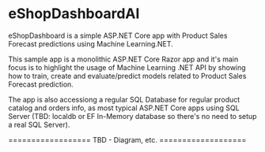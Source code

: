 # eShopDashboardAI
eShopDashboard is a simple ASP.NET Core app with Product Sales Forecast predictions using Machine Learning.NET.

This sample app is a monolithic ASP.NET Core Razor app and it's main focus is to highlight the usage of Machine Learning .NET API by showing how to train, create and evaluate/predict models related to Product Sales Forecast prediction.

The app is also accessiong a regular SQL Database for regular product catalog and orders info, as most typical ASP.NET Core apps using SQL Server (TBD: localdb or EF In-Memory database so there's no need to setup a real SQL Server).

================== TBD - Diagram, etc. ===================


